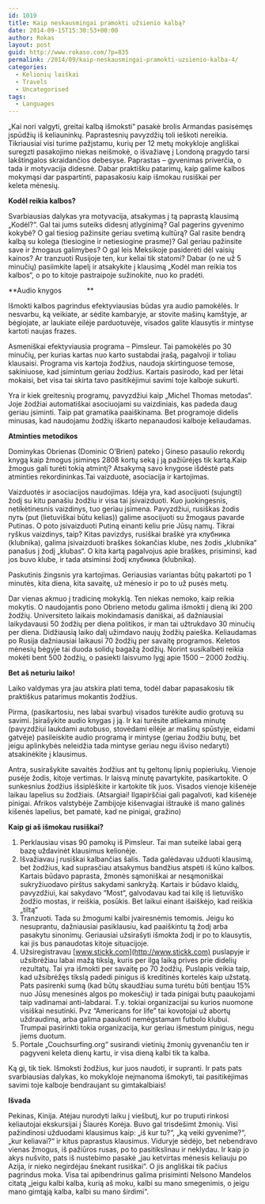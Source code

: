 ```yaml
---
id: 1019
title: Kaip neskausmingai pramokti užsienio kalbą?
date: 2014-09-15T15:30:53+00:00
author: Rokas
layout: post
guid: http://www.rokaso.com/?p=835
permalink: /2014/09/kaip-neskausmingai-pramokti-uzsienio-kalba-4/
categories:
  - Kelionių laiškai
  - Travels
  - Uncategorised
tags:
  - Languages
---
```

„Kai nori valgyti, greitai kalbą išmoksti“ pasakė brolis Armandas pasisėmęs įspūdžių iš keliauninkų. Paprastesnių pavyzdžių toli ieškoti nereikia. Tikriausiai visi turime pažįstamu, kurių per 12 metų mokykloje angliškai suregzti pasakojimo niekas neišmokė, o išvažiavę į Londoną pragydo tarsi lakštingalos skraidančios debesyse. Paprastas – gyvenimas priverčia, o tada ir motyvacija didesnė. Dabar praktišku patarimų, kaip galime kalbos mokymąsi dar paspartinti, papasakosiu kaip išmokau rusiškai per keleta mėnesių.

**Kodėl reikia kalbos?**

Svarbiausias dalykas yra motyvacija, atsakymas į tą paprastą klausimą „Kodėl?“. Gal tai jums suteiks didesnį atlyginimą? Gal pagerins gyvenimo kokybė? O gal tiesiog pažinsite geriau svetimą kultūrą? Gal rasite bendrą kalbą su kolega (tiesiogine ir netiesiogine prasme)? Gal geriau pažinsite save ir žmogaus galimybes? O gal leis Meksikoje pasiderėti dėl vaisių kainos? Ar tranzuoti Rusijoje ten, kur keliai tik statomi? Dabar (o ne už 5 minučių) pasiimkite lapelį ir atsakykite į klausimą „Kodėl man reikia tos kalbos“, o po to kitoje pastraipoje sužinokite, nuo ko pradėti.

**Audio knygos             ** 

Išmokti kalbos pagrindus efektyviausias būdas yra audio pamokėlės. Ir nesvarbu, ką veikiate, ar sėdite kambaryje, ar stovite mašinų kamštyje, ar bėgiojate, ar laukiate eilėje parduotuvėje, visados galite klausytis ir mintyse kartoti naujas frazes.

Asmeniškai efektyviausia programa &#8211; Pimsleur. Tai pamokėlės po 30 minučių, per kurias kartas nuo karto sustabdai įrašą, pagalvoji ir toliau klausaisi. Programa vis kartoja žodžius, naudoja skirtinguose temose, sakiniuose, kad įsimintum geriau žodžius. Kartais pasirodo, kad per lėtai mokaisi, bet visa tai skirta tavo pasitikėjimui savimi toje kalboje sukurti.

Yra ir kiek greitesnių programų, pavyzdžiui kaip „Michel Thomas metodas“. Joje žodžiai automatiškai asociuojami su vaizdiniais, kas padeda daug geriau įsiminti. Taip pat gramatika paaiškinama. Bet programoje didelis minusas, kad naudojamu žodžių iškarto nepanaudosi kalboje keliaudamas.

**Atminties metodikos**

Dominykas Obrienas (Dominic O&#8217;Brien) pateko į Gineso pasaulio rekordų knygą kaip žmogus įsiminęs 2808 kortų seką į ją pažiūrėjęs tik kartą.Kaip žmogus gali turėti tokią atmintį? Atsakymą savo knygose išdėstė pats atminties rekordininkas.Tai vaizduotė, asociacija ir kartojimas.

Vaizduotės ir asociacijos naudojimas. Idėja yra, kad asocijuoti (sujungti) žodį su kitu panašiu žodžiu ir visa tai įsivaizduoti. Kuo juokingesnis, netikėtinesnis vaizdinys, tuo geriau įsimena. Pavyzdžiui, rusiškas žodis путь (put (lietuviškai būtu kelias)) galime asocijuoti su žmogaus pavarde Putinas. O poto įsivaizduoti Putiną einanti keliu prie Jūsų namų. Tikrai ryškus vaizdinys, taip? Kitas pavizdys, rusiškai braškė yra клубника (klubnika), galima įsivaizduoti braškes šokančias klube, nes žodis „klubnika“ panašus į žodį „klubas“. O kita kartą pagalvojus apie braškes, prisiminsi, kad jos buvo klube, ir tada atsiminsi žodį клубника (klubnika).

Paskutinis žingsnis yra kartojimas. Geriausias variantas būtų pakartoti po 1 minutės, kita diena, kita savaitę, už mėnesio ir po to už pusės metų.

Dar vienas akmuo į tradicinę mokyklą. Ten niekas nemoko, kaip reikia mokytis. O naudojantis pono Obrieno metodu galima išmokti į dieną iki 200 žodžių. Universiteto laikais mokindamasis daniškai, aš dažniausiai laikydavausi 50 žodžių per diena politikos, ir man tai užtrukdavo 30 minučių per diena. Didžiausią laiko dalį užimdavo naujų žodžių paieška. Keliaudamas po Rusija dažniausiai laikausi 70 žodžių per savaitę programos. Keletos mėnesių bėgyje tai duoda solidų bagažą žodžių. Norint susikalbėti reikia mokėti bent 500 žodžių, o pasiekti laisvumo lygį apie 1500 – 2000 žodžių.

**Bet aš neturiu laiko!**

Laiko valdymas yra jau atskira plati tema, todėl dabar papasakosiu tik praktiškus patarimus mokantis žodžius.

Pirma, (pasikartosiu, nes labai svarbu) visados turėkite audio grotuvą su savimi. Įsirašykite audio knygas į ją. Ir kai turėsite atliekama minutę (pavyzdžiui laukdami autobuso, stovėdami eilėje ar mašinų spūstyje, eidami gatvėje) pasileiskite audio programą ir mintyse (geriau žodžiu butų, bet jeigu aplinkybės neleidžia tada mintyse geriau negu išviso nedaryti) atsakinėkite į klausimus.

Antra, susirašykite savaitės žodžius ant tų geltonų lipnių popieriukų. Vienoje pusėje žodis, kitoje vertimas. Ir laisvą minutę pavartykite, pasikartokite. O sunkesnius žodžius išsiplėškite ir kartokite tik juos. Visados vienoje kišenėje laikau lapelius su žodžiais. (Atsargiai! Ilgapirščiai gali pagalvoti, kad kišenėje pinigai. Afrikos valstybėje Zambijoje kišenvagiai ištraukė iš mano galinės kišenės lapelius, bet pamatė, kad ne pinigai, gražino)

**Kaip gi aš išmokau rusiškai?** 

  1. Perklausiau visas 90 pamokų iš Pimsleur. Tai man suteikė labai gerą bazę uždavinėt klausimus kelionėje.
  2. Išvažiavau į rusiškai kalbančias šalis. Tada galėdavau užduoti klausimą, bet žodžius, kad suprasčiau atsakymus bandžius atspėti iš kūno kalbos. Kartais būdavo paprasta, žmonės sąmoniškai ar nesąmoniškai sukryžiuodavo pirštus sakydami sankryžą. Kartais ir būdavo klaidų, pavyzdžiui, kai sakydavo “Most“, galvodavau kad tai kilę iš lietuviško žodžio mostas, ir reiškia, posūkis. Bet laikui einant išaiškėjo, kad reiškia „tiltą“
  3. Tranzuoti. Tada su žmogumi kalbi įvairesnėmis temomis. Jeigu ko nesuprantu, dažniausiai pasiklausiu, kad paaiškintu tą žodį arba pasakytu sinonimų. Geriausiai užsirašyti išmokta žodį ir po to klausytis, kai jis bus panaudotas kitoje situacijoje.
  4. Užsiregistravau [www.stickk.com](http://www.stickk.com) puslapyje ir užsibrėžiau labai mažą tikslą, kuris per ilgą laiką prives prie didelių rezultatų. Tai yra išmokti per savaitę po 70 žodžių. Puslapis veikia taip, kad užsibrėžęs tikslą padedi pinigus iš kreditinės kortelės kaip užstatą. Pats pasirenki sumą (kad būtų skaudžiau suma turėtu būti bentjau 15% nuo Jūsų menesinės algos po mokesčių) ir tada pinigai butų paaukojami taip vadinamai anti-labdarai. T.y. tokiai organizacijai su kurios nuomone visiškai nesutinki. Pvz “Americans for life” tai kovotojai už abortų uždraudimą, arba galima paaukoti nemėgstamam futbolo klubui. Trumpai pasirinkti tokia organizacija, kur geriau išmestum pinigus, negu jiems duotum.
  5. Portale „Couchsurfing.org“ susirandi vietinių žmonių gyvenančiu ten ir pagyveni keleta dienų kartu, ir visa dieną kalbi tik ta kalba.

Ką gi, tik tiek. Išmoksti žodžius, kur juos naudoti, ir supranti. Ir pats pats svarbiausias dalykas, ko mokykloje neįmanoma išmokyti, tai pasitikėjimas savimi toje kalboje bendraujant su gimtakalbiais!

**Išvada**

Pekinas, Kinija. Atėjau nurodyti laiku į viešbutį, kur po truputi rinkosi keliautojai ekskursijai į Šiaurės Korėja. Buvo gal trisdešimt žmonių. Visi pažindinosi užduodami klausimus kaip: „iš kur tu?“, „ką veiki gyvenime?“, „kur keliavai?“ ir kitus paprastus klausimus. Viduryje sėdėjo, bet nebendravo vienas žmogus, iš pažiūros rusas, po to pasitikslinau ir neklydau. Ir kaip jo akys nušvito, pats iš nustebimo pasakė „jau ketvirtas mėnesis keliauju po Azija, ir nieko negirdėjau šnekant rusiškai“. O jis angliškai tik pačius pagrindus moka. Visa tai apibendrinus galima prisiminti Nelsono Mandelos citatą „jeigu kalbi kalba, kurią aš moku, kalbi su mano smegenimis, o jeigu mano gimtąją kalba, kalbi su mano širdimi“.